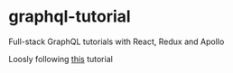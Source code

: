 # graphql-tutorial
Full-stack GraphQL tutorials with React, Redux and Apollo

Loosly following [this](https://dev-blog.apollodata.com/full-stack-react-graphql-tutorial-582ac8d24e3b)
 tutorial
